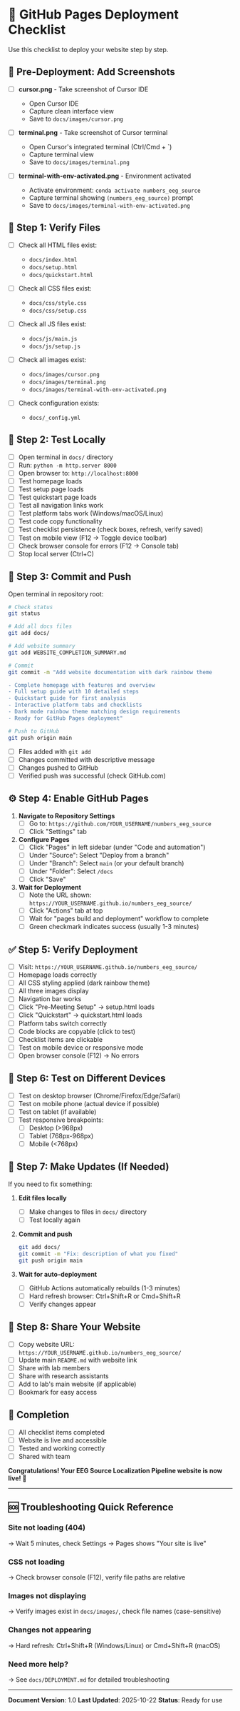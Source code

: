 # 🚀 GitHub Pages Deployment Checklist

Use this checklist to deploy your website step by step.

## 📸 Pre-Deployment: Add Screenshots

- [ ] **cursor.png** - Take screenshot of Cursor IDE
  - Open Cursor IDE
  - Capture clean interface view
  - Save to `docs/images/cursor.png`

- [ ] **terminal.png** - Take screenshot of Cursor terminal
  - Open Cursor's integrated terminal (Ctrl/Cmd + `)
  - Capture terminal view
  - Save to `docs/images/terminal.png`

- [ ] **terminal-with-env-activated.png** - Environment activated
  - Activate environment: `conda activate numbers_eeg_source`
  - Capture terminal showing `(numbers_eeg_source)` prompt
  - Save to `docs/images/terminal-with-env-activated.png`

## 📝 Step 1: Verify Files

- [ ] Check all HTML files exist:
  - `docs/index.html`
  - `docs/setup.html`
  - `docs/quickstart.html`

- [ ] Check all CSS files exist:
  - `docs/css/style.css`
  - `docs/css/setup.css`

- [ ] Check all JS files exist:
  - `docs/js/main.js`
  - `docs/js/setup.js`

- [ ] Check all images exist:
  - `docs/images/cursor.png`
  - `docs/images/terminal.png`
  - `docs/images/terminal-with-env-activated.png`

- [ ] Check configuration exists:
  - `docs/_config.yml`

## 🧪 Step 2: Test Locally

- [ ] Open terminal in `docs/` directory
- [ ] Run: `python -m http.server 8000`
- [ ] Open browser to: `http://localhost:8000`
- [ ] Test homepage loads
- [ ] Test setup page loads
- [ ] Test quickstart page loads
- [ ] Test all navigation links work
- [ ] Test platform tabs work (Windows/macOS/Linux)
- [ ] Test code copy functionality
- [ ] Test checklist persistence (check boxes, refresh, verify saved)
- [ ] Test on mobile view (F12 → Toggle device toolbar)
- [ ] Check browser console for errors (F12 → Console tab)
- [ ] Stop local server (Ctrl+C)

## 💾 Step 3: Commit and Push

Open terminal in repository root:

```bash
# Check status
git status

# Add all docs files
git add docs/

# Add website summary
git add WEBSITE_COMPLETION_SUMMARY.md

# Commit
git commit -m "Add website documentation with dark rainbow theme

- Complete homepage with features and overview
- Full setup guide with 10 detailed steps
- Quickstart guide for first analysis
- Interactive platform tabs and checklists
- Dark mode rainbow theme matching design requirements
- Ready for GitHub Pages deployment"

# Push to GitHub
git push origin main
```

- [ ] Files added with `git add`
- [ ] Changes committed with descriptive message
- [ ] Changes pushed to GitHub
- [ ] Verified push was successful (check GitHub.com)

## ⚙️ Step 4: Enable GitHub Pages

1. **Navigate to Repository Settings**
   - [ ] Go to: `https://github.com/YOUR_USERNAME/numbers_eeg_source`
   - [ ] Click "Settings" tab

2. **Configure Pages**
   - [ ] Click "Pages" in left sidebar (under "Code and automation")
   - [ ] Under "Source": Select "Deploy from a branch"
   - [ ] Under "Branch": Select `main` (or your default branch)
   - [ ] Under "Folder": Select `/docs`
   - [ ] Click "Save"

3. **Wait for Deployment**
   - [ ] Note the URL shown: `https://YOUR_USERNAME.github.io/numbers_eeg_source/`
   - [ ] Click "Actions" tab at top
   - [ ] Wait for "pages build and deployment" workflow to complete
   - [ ] Green checkmark indicates success (usually 1-3 minutes)

## ✅ Step 5: Verify Deployment

- [ ] Visit: `https://YOUR_USERNAME.github.io/numbers_eeg_source/`
- [ ] Homepage loads correctly
- [ ] All CSS styling applied (dark rainbow theme)
- [ ] All three images display
- [ ] Navigation bar works
- [ ] Click "Pre-Meeting Setup" → setup.html loads
- [ ] Click "Quickstart" → quickstart.html loads
- [ ] Platform tabs switch correctly
- [ ] Code blocks are copyable (click to test)
- [ ] Checklist items are clickable
- [ ] Test on mobile device or responsive mode
- [ ] Open browser console (F12) → No errors

## 📱 Step 6: Test on Different Devices

- [ ] Test on desktop browser (Chrome/Firefox/Edge/Safari)
- [ ] Test on mobile phone (actual device if possible)
- [ ] Test on tablet (if available)
- [ ] Test responsive breakpoints:
  - [ ] Desktop (>968px)
  - [ ] Tablet (768px-968px)
  - [ ] Mobile (<768px)

## 🔄 Step 7: Make Updates (If Needed)

If you need to fix something:

1. **Edit files locally**
   - [ ] Make changes to files in `docs/` directory
   - [ ] Test locally again

2. **Commit and push**
   ```bash
   git add docs/
   git commit -m "Fix: description of what you fixed"
   git push origin main
   ```

3. **Wait for auto-deployment**
   - [ ] GitHub Actions automatically rebuilds (1-3 minutes)
   - [ ] Hard refresh browser: Ctrl+Shift+R or Cmd+Shift+R
   - [ ] Verify changes appear

## 📢 Step 8: Share Your Website

- [ ] Copy website URL: `https://YOUR_USERNAME.github.io/numbers_eeg_source/`
- [ ] Update main `README.md` with website link
- [ ] Share with lab members
- [ ] Share with research assistants
- [ ] Add to lab's main website (if applicable)
- [ ] Bookmark for easy access

## 🎉 Completion

- [ ] All checklist items completed
- [ ] Website is live and accessible
- [ ] Tested and working correctly
- [ ] Shared with team

**Congratulations! Your EEG Source Localization Pipeline website is now live! 🚀**

---

## 🆘 Troubleshooting Quick Reference

### Site not loading (404)
→ Wait 5 minutes, check Settings → Pages shows "Your site is live"

### CSS not loading
→ Check browser console (F12), verify file paths are relative

### Images not displaying
→ Verify images exist in `docs/images/`, check file names (case-sensitive)

### Changes not appearing
→ Hard refresh: Ctrl+Shift+R (Windows/Linux) or Cmd+Shift+R (macOS)

### Need more help?
→ See `docs/DEPLOYMENT.md` for detailed troubleshooting

---

**Document Version**: 1.0
**Last Updated**: 2025-10-22
**Status**: Ready for use
